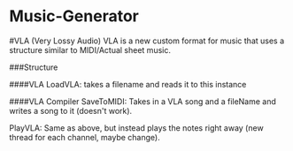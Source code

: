 # Music-Generator

#VLA (Very Lossy Audio)
VLA is a new custom format for music that uses a structure similar to MIDI/Actual sheet music. 

###Structure

####VLA
LoadVLA: takes a filename and reads it to this instance

####VLA Compiler
SaveToMIDI: Takes in a VLA song and a fileName and writes a song to it (doesn't work).

PlayVLA: Same as above, but instead plays the notes right away (new thread for each channel, maybe change).

